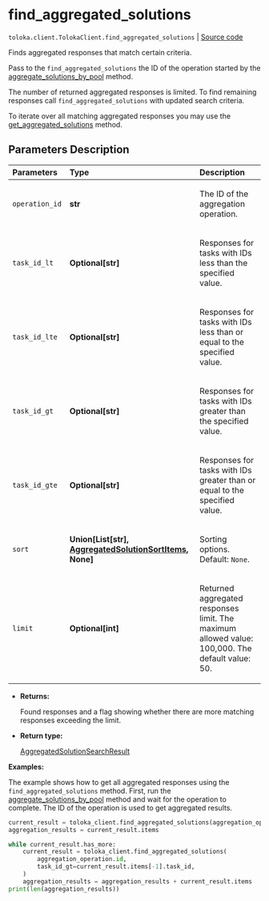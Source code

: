 # find_aggregated_solutions
`toloka.client.TolokaClient.find_aggregated_solutions` | [Source code](https://github.com/Toloka/toloka-kit/blob/v1.2.2/src/client/__init__.py#L643)

Finds aggregated responses that match certain criteria.


Pass to the `find_aggregated_solutions` the ID of the operation started by the [aggregate_solutions_by_pool](toloka.client.TolokaClient.aggregate_solutions_by_pool.md) method.

The number of returned aggregated responses is limited. To find remaining responses call `find_aggregated_solutions` with updated search criteria.

To iterate over all matching aggregated responses you may use the [get_aggregated_solutions](toloka.client.TolokaClient.get_aggregated_solutions.md) method.

## Parameters Description

| Parameters | Type | Description |
| :----------| :----| :-----------|
`operation_id`|**str**|<p>The ID of the aggregation operation.</p>
`task_id_lt`|**Optional\[str\]**|<p>Responses for tasks with IDs less than the specified value.</p>
`task_id_lte`|**Optional\[str\]**|<p>Responses for tasks with IDs less than or equal to the specified value.</p>
`task_id_gt`|**Optional\[str\]**|<p>Responses for tasks with IDs greater than the specified value.</p>
`task_id_gte`|**Optional\[str\]**|<p>Responses for tasks with IDs greater than or equal to the specified value.</p>
`sort`|**Union\[List\[str\], [AggregatedSolutionSortItems](toloka.client.search_requests.AggregatedSolutionSortItems.md), None\]**|<p>Sorting options. Default: `None`.</p>
`limit`|**Optional\[int\]**|<p>Returned aggregated responses limit. The maximum allowed value: 100,000. The default value: 50.</p>

* **Returns:**

  Found responses and a flag showing whether there are more matching responses exceeding the limit.

* **Return type:**

  [AggregatedSolutionSearchResult](toloka.client.search_results.AggregatedSolutionSearchResult.md)

**Examples:**

The example shows how to get all aggregated responses using the `find_aggregated_solutions` method.
First, run the [aggregate_solutions_by_pool](toloka.client.TolokaClient.aggregate_solutions_by_pool.md) method and wait for the operation to complete.
The ID of the operation is used to get aggregated results.

```python
current_result = toloka_client.find_aggregated_solutions(aggregation_operation.id)
aggregation_results = current_result.items

while current_result.has_more:
    current_result = toloka_client.find_aggregated_solutions(
        aggregation_operation.id,
        task_id_gt=current_result.items[-1].task_id,
    )
    aggregation_results = aggregation_results + current_result.items
print(len(aggregation_results))
```
